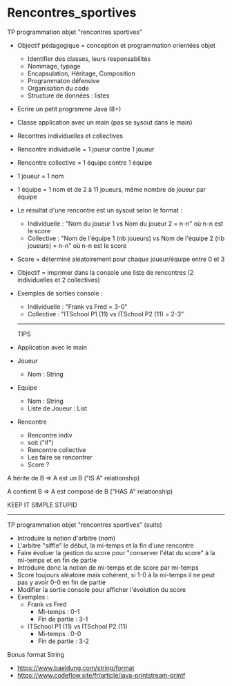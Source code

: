 # Rencontres_sportives

TP programmation objet "rencontres sportives"

- Objectif pédagogique = conception et programmation orientées objet
    - Identifier des classes, leurs responsabilités
    - Nommage, typage
    - Encapsulation, Héritage, Composition
    - Programmaton défensive
    - Organisation du code
    - Structure de données : listes

- Ecrire un petit programme Java (8+)
- Classe application avec un main (pas se sysout dans le main)
- Recontres individuelles et collectives
- Rencontre individuelle = 1 joueur contre 1 joueur
- Rencontre collective = 1 équipe contre 1 équipe
- 1 joueur = 1 nom
- 1 équipe = 1 nom et de 2 à 11 joueurs, même nombre de joueur par équipe
- Le résultat d'une rencontre est un sysout selon le format :
    - Individuelle : "Nom du joueur 1 vs Nom du joueur 2 = n-n" où n-n est le score
    - Collective : "Nom de l'équipe 1 (nb joueurs) vs Nom de l'équipe 2 (nb joueurs) = n-n" où n-n est le score
- Score = déterminé aléatoirement pour chaque joueur/équipe entre 0 et 3
- Objectif = imprimer dans la console une liste de rencontres (2 individuelles et 2 collectives)

- Exemples de sorties console :
    - Individuelle : "Frank vs Fred = 3-0"
    - Collective : "ITSchool P1 (11) vs ITSchool P2 (11) = 2-3"
    
    *****************************************************
    TIPS

- Application avec le main

- Joueur
    - Nom : String
    
- Equipe
    - Nom : String
    - Liste de Joueur : List<Joueur>

- Rencontre
    - Rencontre indiv
    - soit ("if")
    - Rencontre collective
    - Les faire se rencontrer
    - Score ?
    
A hérite de B => A est un B ("IS A" relationship)

A contient B => A est composé de B ("HAS A" relationship)

KEEP IT SIMPLE STUPID
***********************************************************

TP programmation objet "rencontres sportives" (suite)

- Introduire la notion d'arbitre (nom)
- L'arbitre "siffle" le début, la mi-temps et la fin d'une rencontre
- Faire évoluer la gestion du score pour "conserver l'état du score" à la mi-temps et en fin de partie
- Introduire donc la notion de mi-temps et de score par mi-temps
- Score toujours aléatoire mais cohérent, si 1-0 à la mi-temps il ne peut pas y avoir 0-0 en fin de partie
- Modifier la sortie console pour afficher l'évolution du score
- Exemples :
    - Frank vs Fred
        * Mi-temps : 0-1
        * Fin de partie : 3-1
    - ITSchool P1 (11) vs ITSchool P2 (11)
        * Mi-temps : 0-0
        * Fin de partie : 3-2

Bonus format String

- https://www.baeldung.com/string/format
- https://www.codeflow.site/fr/article/java-printstream-printf

